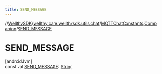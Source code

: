 ```yaml
---
title: SEND_MESSAGE
---
```

//[WellthySDK](../../../../index.html)/[wellthy.care.wellthysdk.utils.chat](../../index.html)/[MQTTChatConstants](../index.html)/[Companion](index.html)/[SEND_MESSAGE](-s-e-n-d_-m-e-s-s-a-g-e.html)



# SEND_MESSAGE



[androidJvm]\
const val [SEND_MESSAGE](-s-e-n-d_-m-e-s-s-a-g-e.html): [String](https://kotlinlang.org/api/latest/jvm/stdlib/kotlin/-string/index.html)




